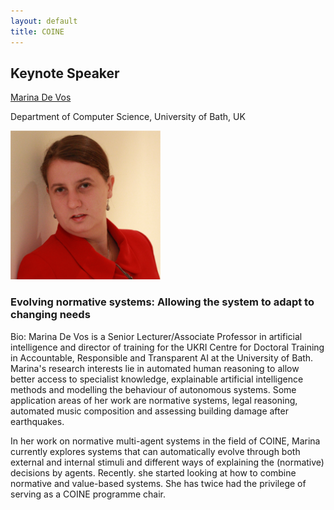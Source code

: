```yaml
---
layout: default
title: COINE
---
```


## Keynote Speaker



[Marina De Vos](https://researchportal.bath.ac.uk/en/persons/marina-de-vos/)

Department of Computer Science, University of Bath, UK

<img src="images/Merina_image.png" alt="Merina De Vos" width="240px"/>


### Evolving normative systems: Allowing the system to adapt to changing needs

Bio: Marina De Vos is a Senior Lecturer/Associate Professor in artificial intelligence and director of training for the UKRI Centre for Doctoral Training in Accountable, Responsible and Transparent AI at the University of Bath.  Marina's research interests lie in automated human reasoning to allow better access to specialist knowledge, explainable artificial intelligence methods and modelling the behaviour of autonomous systems. Some application areas of her work are normative systems, legal reasoning, automated music composition and assessing building damage after earthquakes. 

In her work on normative multi-agent systems in the field of COINE, Marina currently explores systems that can automatically evolve through both external and internal stimuli and different ways of explaining the (normative) decisions by agents. Recently. she started looking at how to combine normative and value-based systems. She has twice had the privilege of serving as a COINE programme chair. 
